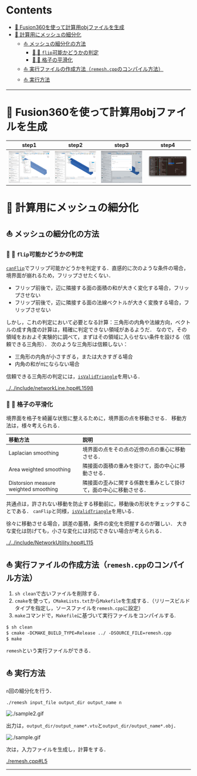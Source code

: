 # Contents

- [🐋 Fusion360を使って計算用objファイルを生成](#🐋-Fusion360を使って計算用objファイルを生成)
- [🐋 計算用にメッシュの細分化](#🐋-計算用にメッシュの細分化)
    - [⛵ メッシュの細分化の方法](#⛵-メッシュの細分化の方法)
        - [🪼 🪼 `flip`可能かどうかの判定](#🪼-🪼-`flip`可能かどうかの判定)
        - [🪼 🪼 格子の平滑化](#🪼-🪼-格子の平滑化)
    - [⛵ 実行ファイルの作成方法（`remesh.cpp`のコンパイル方法）](#⛵-実行ファイルの作成方法（`remesh.cpp`のコンパイル方法）)
    - [⛵ 実行方法](#⛵-実行方法)


---
# 🐋 Fusion360を使って計算用objファイルを生成 

| step1 | step2 | step3 | step4 |
|:-----:|:-----:|:-----:|:-----:|
|![./sample_fusion360_step1.png](sample_fusion360_step1.png)|![./sample_fusion360_step2.png](sample_fusion360_step2.png)|![./sample_fusion360_step3.png](sample_fusion360_step3.png)|![./sample_fusion360_step4.png](sample_fusion360_step4.png)|

# 🐋 計算用にメッシュの細分化 

## ⛵ メッシュの細分化の方法 

### 🪼 🪼 `flip`可能かどうかの判定  

[`canFlip`](../../include/networkLine.hpp#L1618)でフリップ可能かどうかを判定する．直感的に次のような条件の場合，境界面が崩れるため，フリップさせたくない．

* フリップ前後で，辺に隣接する面の面積の和が大きく変化する場合，フリップさせない
* フリップ前後で，辺に隣接する面の法線ベクトルが大きく変換する場合，フリップさせない

しかし，これの判定において必要となる計算：三角形の内角や法線方向，ベクトルの成す角度の計算は，精確に判定できない領域があるようだ．
なので，その領域をおおよそ実験的に調べて，まずはその領域に入らせない条件を設ける（信頼できる三角形）．
次のような三角形は信頼しない：

* 三角形の内角が小さすぎる，または大きすぎる場合
* 内角の和が$`\pi`$にならない場合

信頼できる三角形の判定には，[`isValidTriangle`](../../include/basic_vectors.hpp#L1882)を用いる．

[../../include/networkLine.hpp#L1598](../../include/networkLine.hpp#L1598)



### 🪼 🪼 格子の平滑化  

境界面を格子を綺麗な状態に整えるために，境界面の点を移動させる．
移動方法は，様々考えられる．

| 移動方法 | 説明 |
|:-------|:---------|
| Laplacian smoothing                     | 境界面の点をその点の近傍の点の重心に移動させる．          |
| Area weighted smoothing                 | 隣接面の面積の重みを掛けて，面の中心に移動させる．        |
| Distorsion measure weighted smoothing   | 隣接面の歪みに関する係数を重みとして掛けて，面の中心に移動させる．|

共通点は，許されない移動を防止する移動前に，移動後の形状をチェックすることである．
`canFlip`と同様，[`isValidTriangle`](../../include/basic_vectors.hpp#L1882)を用いる．

徐々に移動させる場合，誤差の蓄積，条件の変化を把握するのが難しい．
大きな変化は防げても，小さな変化には対応できない場合が考えられる．

[../../include/NetworkUtility.hpp#L115](../../include/NetworkUtility.hpp#L115)



## ⛵ 実行ファイルの作成方法（`remesh.cpp`のコンパイル方法） 

1. `sh clean`で古いファイルを削除する．
2. `cmake`を使って，`CMakeLists.txt`から`Makefile`を生成する．（リリースビルドタイプを指定し，ソースファイルを`remesh.cpp`に設定）
3. `make`コマンドで，`Makefile`に基づいて実行ファイルをコンパイルする.

```shell
$ sh clean
$ cmake -DCMAKE_BUILD_TYPE=Release ../ -DSOURCE_FILE=remesh.cpp
$ make
```

`remesh`という実行ファイルができる．

## ⛵ 実行方法 

`n`回の細分化を行う．

```
./remesh input_file output_dir output_name n
```

![./sample2.gif](sample2.gif)

出力は，`output_dir/output_name*.vtu`と`output_dir/output_name*.obj`．


![./sample.gif](sample.gif)

次は，入力ファイルを生成し，計算をする．


[./remesh.cpp#L5](./remesh.cpp#L5)


---
